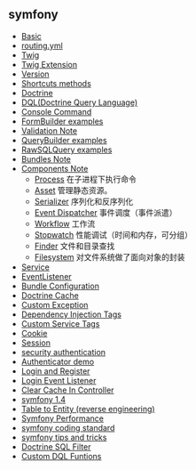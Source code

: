 ## symfony

- [Basic](Basic.md)
- [routing.yml](routing.yml.md)
- [Twig](Twig.md)
- [Twig Extension](TwigExtension.md)
- [Version](Version.md)
- [Shortcuts methods](ShortcutsMethods.md)
- [Doctrine](Doctrine.md)
- [DQL(Doctrine Query Language)](DQL.md)
- [Console Command](Console.md)
- [FormBuilder examples](FormBuilder.md "FormBuilder")
- [Validation Note](Validation.md) 
- [QueryBuilder examples](QueryBuilder.md "QueryBuilder")
- [RawSQLQuery examples](RawSQLQuery.md "RawSQLQuery")  
- [Bundles Note](Bundles-Note/README.md) 
- [Components Note](Components/README.md) 
	- [Process](Components/Process.md) 在子进程下执行命令
	- [Asset](Components/Asset.md) 管理静态资源。 
	- [Serializer](Components/Serializer.md) 序列化和反序列化
	- [Event Dispatcher](Components/EventDispatcher.md) 事件调度（事件派遣）
	- [Workflow](Components/Workflow.md) 工作流
	- [Stopwatch](Components/Stopwatch.md) 性能调试（时间和内存，可分组）
	- [Finder](Components/Finder.md) 文件和目录查找
	- [Filesystem](Components/Filesystem.md) 对文件系统做了面向对象的封装
- [Service](Service.md)
- [EventListener](EventListener.md)
- [Bundle Configuration](BundleConfiguration.md)
- [Doctrine Cache](DoctrineCache.md)
- [Custom Exception](CustomException.md)
- [Dependency Injection Tags](DependencyInjectionTags.md)
- [Custom Service Tags](CustomServiceTags.md)
- [Cookie](cookie.md)
- [Session](session.md)
- [security authentication](security-authentication.md)
- [Authenticator demo](Authenticator-demo.md)
- [Login and Register](LoginAndRegister.md)
- [Login Event Listener](LoginListener.md)
- [Clear Cache In Controller](ClearCacheInController.md)
- [symfony 1.4](symfony1.4.md)
- [Table to Entity (reverse engineering)](TableToEntity(reverse_engineering).md)
- [Symfony Performance](symfony-performance.md)
- [symfony coding standard](symfony-coding-standard.md)
- [symfony tips and tricks](symfony-tips-and-tricks.md)
- [Doctrine SQL Filter](SQLFilter.md)
- [Custom DQL Funtions](CustomDQLFunctions.md)